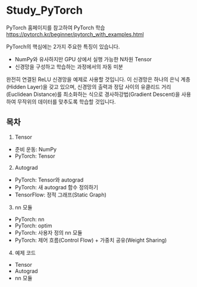 # Study_PyTorch

PyTorch 홈페이지를 참고하여 PyTorch 학습
https://pytorch.kr/beginner/pytorch_with_examples.html

PyTorch의 핵심에는 2가지 주요한 특징이 있습니다.
  - NumPy와 유사하지만 GPU 상에서 실행 가능한 N차원 Tensor
  - 신경망을 구성하고 학습하는 과정에서의 자동 미분

완전히 연결된 ReLU 신경망을 예제로 사용할 것입니다. 이 신경망은 하나의 은닉 계층(Hidden Layer)을 갖고 있으며, 신경망의 출력과 정답 사이의 유클리드 거리(Euclidean Distance)를 최소화하는 식으로 경사하강법(Gradient Descent)을 사용하여 무작위의 데이터를 맞추도록 학습할 것입니다.

## 목차
01. Tensor
  - 준비 운동: NumPy
  - PyTorch: Tensor
02. Autograd
  - PyTorch: Tensor와 autograd
  - PyTorch: 새 autograd 함수 정의하기
  - TensorFlow: 정적 그래프(Static Graph)
03. nn 모듈
  - PyTorch: nn
  - PyTorch: optim
  - PyTorch: 사용자 정의 nn 모듈
  - PyTorch: 제어 흐름(Control Flow) + 가중치 공유(Weight Sharing)
04. 예제 코드
  - Tensor
  - Autograd
  - nn 모듈
